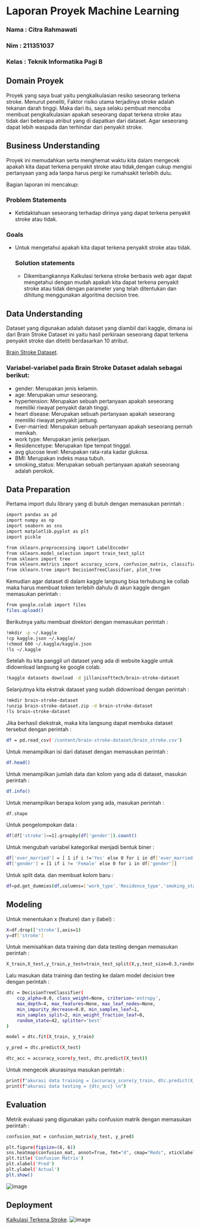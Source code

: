 # Laporan Proyek Machine Learning
### Nama : Citra Rahmawati
### Nim : 211351037
### Kelas : Teknik Informatika Pagi B

## Domain Proyek
Proyek yang saya buat yaitu pengkalkulasian resiko seseorang terkena stroke. Menurut peneliti, Faktor risiko utama terjadinya stroke adalah tekanan darah tinggi. Maka dari itu, saya selaku pembuat mencoba membuat pengkalkulasian apakah seseorang dapat terkena stroke atau tidak dari beberapa atribut yang di dapatkan dari dataset. Agar seseorang dapat lebih waspada dan terhindar dari penyakit stroke.

## Business Understanding
Proyek ini memudahkan serta menghemat waktu kita dalam mengecek apakah kita dapat terkena penyakit stroke atau tidak,dengan cukup mengisi pertanyaan yang ada tanpa harus pergi ke rumahsakit terlebih dulu.

Bagian laporan ini mencakup:

### Problem Statements
- Ketidaktahuan seseorang terhadap dirinya yang dapat terkena penyakit stroke atau tidak.

### Goals
- Untuk mengetahui apakah kita dapat terkena penyakit stroke atau tidak.

    ### Solution statements
    - Dikembangkannya Kalkulasi terkena stroke berbasis web agar dapat mengetahui dengan mudah apakah kita dapat terkena penyakit stroke atau tidak dengan parameter yang telah ditentukan dan dihitung menggunakan algoritma decision tree.

## Data Understanding
Dataset yang digunakan adalah dataset yang diambil dari kaggle, dimana isi dari Brain Stroke Dataset ini yaitu hasil perkiraan seseorang dapat terkena penyakit stroke dan diteliti berdasarkan 10 atribut.

[Brain Stroke Dataset](https://www.kaggle.com/datasets/jillanisofttech/brain-stroke-dataset/data).

### Variabel-variabel pada Brain Stroke Dataset adalah sebagai berikut:
- gender: Merupakan jenis kelamin.
- age: Merupakan umur seseorang.
- hypertension: Merupakan sebuah pertanyaan apakah seseorang memiliki riwayat penyakit darah tinggi.
- heart disease: Merupakan sebuah pertanyaan apakah seseorang memiliki riwayat penyakit jantung.
- Ever-married: Merupakan sebuah pertanyaan apakah seseorang pernah menikah.
- work type: Merupakan jenis pekerjaan.
- Residencetype: Merupakan tipe tempat tinggal.
- avg glucose level: Merupakan rata-rata kadar glukosa.
- BMI: Merupakan indeks masa tubuh.
- smoking_status: Merupakan sebuah pertanyaan apakah seseorang adalah perokok.

## Data Preparation
Pertama import dulu library yang di butuh dengan memasukan perintah :
```bash
import pandas as pd
import numpy as np
import seaborn as sns
import matplotlib.pyplot as plt
import pickle
```
```bash
from sklearn.preprocessing import LabelEncoder
from sklearn.model_selection import train_test_split
from sklearn import tree
from sklearn.metrics import accuracy_score, confusion_matrix, classification_report
from sklearn.tree import DecisionTreeClassifier, plot_tree
```

Kemudian agar dataset di dalam kaggle langsung bisa terhubung ke collab maka harus membuat token terlebih dahulu di akun kaggle dengan memasukan perintah :
```bash
from google.colab import files
files.upload()
```

Berikutnya yaitu membuat direktori dengan memasukan perintah :
```bash
!mkdir -p ~/.kaggle
!cp kaggle.json ~/.kaggle/
!chmod 600 ~/.kaggle/kaggle.json
!ls ~/.kaggle
```

Setelah itu kita panggil url dataset yang ada di website kaggle untuk didownload langsung ke google colab.
```bash
!kaggle datasets download -d jillanisofttech/brain-stroke-dataset
```

Selanjutnya kita ekstrak dataset yang sudah didownload dengan perintah :
```bash
!mkdir brain-stroke-dataset
!unzip brain-stroke-dataset.zip -d brain-stroke-dataset
!ls brain-stroke-dataset
```

Jika berhasil diekstrak, maka kita langsung dapat membuka dataset tersebut dengan perintah :
```bash
df = pd.read_csv('/content/brain-stroke-dataset/brain_stroke.csv')
```

Untuk menampilkan isi dari dataset dengan memasukan perintah :
```bash
df.head()
```

Untuk menampilkan jumlah data dan kolom yang ada di dataset, masukan perintah :
```bash
df.info()
```

Untuk menampilkan berapa kolom yang ada, masukan perintah :
```bash
df.shape
```

Untuk pengelompokan data :
```bash
df[df['stroke']==1].groupby(df['gender']).count()
```

Untuk mengubah variabel kategorikal menjadi bentuk biner :
```bash
df['ever_married'] = [ 1 if i !='Yes' else 0 for i in df['ever_married'] ]
df['gender'] = [1 if i != 'Female' else 0 for i in df['gender']]
```

Untuk split data. dan membuat kolom baru :
```bash
df=pd.get_dummies(df,columns=['work_type','Residence_type','smoking_status'])
```

## Modeling
Untuk menentukan x (feature) dan y (label) :
```bash
X=df.drop(['stroke'],axis=1)
y=df['stroke']
```

Untuk memisahkan data training dan data testing dengan memasukan perintah :
```bash
X_train,X_test,y_train,y_test=train_test_split(X,y,test_size=0.3,random_state=0)
```

Lalu masukan data training dan testing ke dalam model decision tree dengan perintah :
```bash
dtc = DecisionTreeClassifier(
    ccp_alpha=0.0, class_weight=None, criterion='entropy',
    max_depth=4, max_features=None, max_leaf_nodes=None,
    min_impurity_decrease=0.0, min_samples_leaf=1,
    min_samples_split=2, min_weight_fraction_leaf=0,
    random_state=42, splitter='best'
)

model = dtc.fit(X_train, y_train)

y_pred = dtc.predict(X_test)

dtc_acc = accuracy_score(y_test, dtc.predict(X_test))
```

Untuk mengecek akurasinya masukan perintah :
```bash
print(f"akurasi data training = {accuracy_score(y_train, dtc.predict(X_train))}")
print(f"akurasi data testing = {dtc_acc} \n")
```

## Evaluation
Metrik evaluasi yang digunakan yaitu confusion matrik dengan memasukan perintah :
```bash
confusion_mat = confusion_matrix(y_test, y_pred)
```
```bash
plt.figure(figsize=(6, 6))
sns.heatmap(confusion_mat, annot=True, fmt="d", cmap="Reds", xticklabels=dtc.classes_, yticklabels=dtc.classes_)
plt.title('Confusion Matrix')
plt.xlabel('Pred')
plt.ylabel('Actual')
plt.show()
```
![image](https://github.com/citrarahma1/uasd3/assets/149367504/c6f6a3f9-82a9-4b86-a914-c7d146f159f6)

## Deployment
[Kalkulasi Terkena Stroke](https://uasdecisiontree.streamlit.app/).
![image](https://github.com/citrarahma1/uasd3/assets/149367504/bf983388-fd78-4d81-937b-60e409b063d8)


